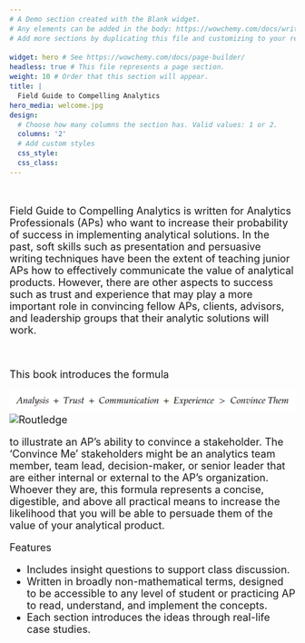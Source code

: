 ```yaml
---
# A Demo section created with the Blank widget.
# Any elements can be added in the body: https://wowchemy.com/docs/writing-markdown-latex/
# Add more sections by duplicating this file and customizing to your requirements.

widget: hero # See https://wowchemy.com/docs/page-builder/
headless: true # This file represents a page section.
weight: 10 # Order that this section will appear.
title: |
  Field Guide to Compelling Analytics
hero_media: welcome.jpg
design:
  # Choose how many columns the section has. Valid values: 1 or 2.
  columns: '2'
  # Add custom styles
  css_style:
  css_class:
---
```


<br>
<font size="4"> 

<bold>Field Guide to Compelling Analytics</bold> is written for Analytics Professionals (APs) who want to increase their probability of success in implementing analytical solutions. In the past, soft skills such as presentation and persuasive writing techniques have been the extent of teaching junior APs how to effectively communicate the value of analytical products. However, there are other aspects to success such as trust and experience that may play a more important role in convincing fellow APs, clients, advisors, and leadership groups that their analytic solutions will work.

<br>

This book introduces the formula 

  <img src="Main_Equation.png" alt="Equation" style="width:auto;"><img src="routledge-logo.jpg" alt="Routledge" width="300"/>

to illustrate an AP’s ability to convince a stakeholder. The ‘Convince Me’ stakeholders might be an analytics team member, team lead, decision-maker, or senior leader that are either internal or external to the AP’s organization. Whoever they are, this formula represents a concise, digestible, and above all practical means to increase the likelihood that you will be able to persuade them of the value of your analytical product.

<bold>Features</bold>

- Includes insight questions to support class discussion.
- Written in broadly non-mathematical terms, designed to be accessible to any level of student or practicing AP to read, understand, and implement the concepts.
- Each section introduces the ideas through real-life case studies.

</font>
